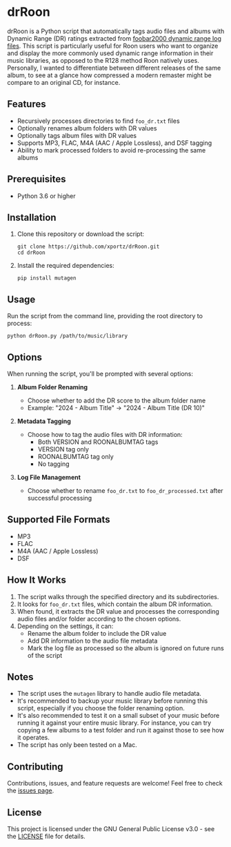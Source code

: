 # drRoon

drRoon is a Python script that automatically tags audio files and albums with Dynamic Range (DR) ratings extracted from [foobar2000 dynamic range log files](https://www.foobar2000.org/components/view/foo_dr_meter). This script is particularly useful for Roon users who want to organize and display the more commonly used dynamic range information in their music libraries, as opposed to the R128 method Roon natively uses.  Personally, I wanted to differentiate between different releases of the same album, to see at a glance how compressed a modern remaster might be compare to an original CD, for instance.

## Features

- Recursively processes directories to find `foo_dr.txt` files
- Optionally renames album folders with DR values
- Optionally tags album files with DR values
- Supports MP3, FLAC, M4A (AAC / Apple Lossless), and DSF tagging
- Ability to mark processed folders to avoid re-processing the same albums

## Prerequisites

- Python 3.6 or higher

## Installation

1. Clone this repository or download the script:
   ```
   git clone https://github.com/xportz/drRoon.git
   cd drRoon
   ```

2. Install the required dependencies:
   ```
   pip install mutagen
   ```

## Usage

Run the script from the command line, providing the root directory to process:

```
python drRoon.py /path/to/music/library
```

## Options

When running the script, you'll be prompted with several options:

1. **Album Folder Renaming**
   - Choose whether to add the DR score to the album folder name
   - Example: "2024 - Album Title" → "2024 - Album Title (DR 10)"

2. **Metadata Tagging**
   - Choose how to tag the audio files with DR information:
     - Both VERSION and ROONALBUMTAG tags
     - VERSION tag only
     - ROONALBUMTAG tag only
     - No tagging

3. **Log File Management**
   - Choose whether to rename `foo_dr.txt` to `foo_dr_processed.txt` after successful processing

## Supported File Formats

- MP3
- FLAC
- M4A (AAC / Apple Lossless)
- DSF

## How It Works

1. The script walks through the specified directory and its subdirectories.
2. It looks for `foo_dr.txt` files, which contain the album DR information.
3. When found, it extracts the DR value and processes the corresponding audio files and/or folder according to the chosen options.
4. Depending on the settings, it can:
   - Rename the album folder to include the DR value
   - Add DR information to the audio file metadata
   - Mark the log file as processed so the album is ignored on future runs of the script

## Notes

- The script uses the `mutagen` library to handle audio file metadata.
- It's recommended to backup your music library before running this script, especially if you choose the folder renaming option.
- It's also recommended to test it on a small subset of your music before running it against your entire music library.  For instance, you can try copying a few albums to a test folder and run it against those to see how it operates.
- The script has only been tested on a Mac.

## Contributing

Contributions, issues, and feature requests are welcome! Feel free to check the [issues page](https://github.com/xportz/drRoon/issues).

## License

This project is licensed under the GNU General Public License v3.0 - see the [LICENSE](LICENSE) file for details.
